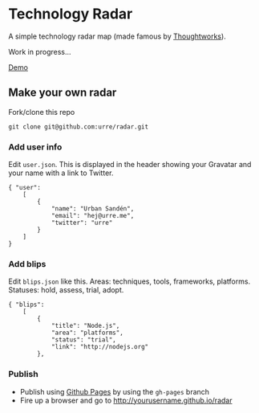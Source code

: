 # Technology Radar

A simple technology radar map (made famous by [Thoughtworks](http://www.thoughtworks.com/radar)).

Work in progress...

[Demo](http://urre.github.io/radar)

## Make your own radar

Fork/clone this repo

	git clone git@github.com:urre/radar.git

### Add user info

Edit ``user.json``. This is displayed in the header showing your Gravatar and your name with a link to Twitter.

	{ "user":
	    [
	        {
	            "name": "Urban Sandén",
	            "email": "hej@urre.me",
	            "twitter": "urre"
	        }
	    ]
	}

### Add blips

Edit ``blips.json`` like this. Areas: techniques, tools, frameworks, platforms. Statuses: hold, assess, trial, adopt.

	{ "blips":
	    [
	        {
	            "title": "Node.js",
	            "area": "platforms",
	            "status": "trial",
	            "link": "http://nodejs.org"
	        },

### Publish

+ Publish using [Github Pages](https://pages.github.com/) by using the ``gh-pages`` branch
+ Fire up a browser and go to http://yourusername.github.io/radar